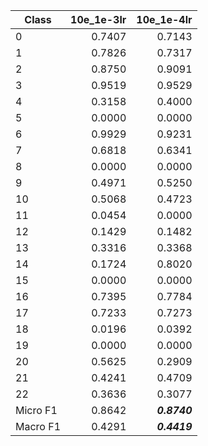 | Class    | 10e_1e-3lr |   10e_1e-4lr |
| -------- | ---------: | -----------: |
| 0        |     0.7407 |       0.7143 |
| 1        |     0.7826 |       0.7317 |
| 2        |     0.8750 |       0.9091 |
| 3        |     0.9519 |       0.9529 |
| 4        |     0.3158 |       0.4000 |
| 5        |     0.0000 |       0.0000 |
| 6        |     0.9929 |       0.9231 |
| 7        |     0.6818 |       0.6341 |
| 8        |     0.0000 |       0.0000 |
| 9        |     0.4971 |       0.5250 |
| 10       |     0.5068 |       0.4723 |
| 11       |     0.0454 |       0.0000 |
| 12       |     0.1429 |       0.1482 |
| 13       |     0.3316 |       0.3368 |
| 14       |     0.1724 |       0.8020 |
| 15       |     0.0000 |       0.0000 |
| 16       |     0.7395 |       0.7784 |
| 17       |     0.7233 |       0.7273 |
| 18       |     0.0196 |       0.0392 |
| 19       |     0.0000 |       0.0000 |
| 20       |     0.5625 |       0.2909 |
| 21       |     0.4241 |       0.4709 |
| 22       |     0.3636 |       0.3077 |
| Micro F1 |     0.8642 | ***0.8740*** |
| Macro F1 |     0.4291 | ***0.4419*** |
